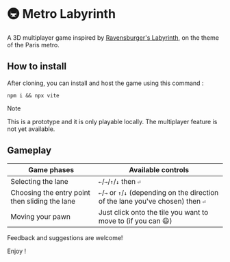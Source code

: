# :metro: Metro Labyrinth

A 3D multiplayer game inspired by [Ravensburger's Labyrinth](https://www.ravensburger.us/products/games/family-games/labyrinth-26448/index.html), on the theme of the Paris metro.

## How to install

After cloning, you can install and host the game using this command :

`npm i && npx vite`

> [!NOTE]
> This is a prototype and it is only playable locally. The multiplayer feature is not yet available.

## Gameplay

| Game phases | Available controls |
| --- | --- |
| Selecting the lane | <kbd>←</kbd>/<kbd>→</kbd>/<kbd>↑</kbd>/<kbd>↓</kbd> then <kbd>⏎</kbd> |
| Choosing the entry point then sliding the lane | <kbd>←</kbd>/<kbd>→</kbd> or <kbd>↑</kbd>/<kbd>↓</kbd> (depending on the direction of the lane you've chosen) then <kbd>⏎</kbd> |
| Moving your pawn | Just click onto the tile you want to move to (if you can 😃) |

Feedback and suggestions are welcome!

Enjoy !
